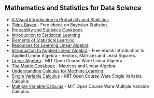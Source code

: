 ## Mathematics and Statistics for Data Science

* [A Visual Introduction to Probability and Statistics](https://seeing-theory.brown.edu/)
* [Think Bayes](https://greenteapress.com/wp/think-bayes/) - Free ebook on Bayesian Statistics
* [Probability and Statistics Cookbook](http://pages.cs.wisc.edu/~tdw/files/cookbook-en.pdf) 
* [Introduction to Statistical Learning](http://faculty.marshall.usc.edu/gareth-james/ISL/)
* [Elements of Statistical Learning](https://web.stanford.edu/~hastie/ElemStatLearn//)
* [Resources for Learning Linear Algebra](https://brohrer.github.io/linear_algebra_resources.html)
* [Introduction to Applied Linear Algebra](https://web.stanford.edu/~boyd/vmls/) - Free ebook Introduction to Applied Linear Algebra - Vectors, Matrices and Least Squares.
* [Linear Algebra](https://ocw.mit.edu/courses/mathematics/18-06-linear-algebra-spring-2010/index.htm) - MIT Open Course Ware Linear Algebra
* [The Matrix Cookbook](http://www.cs.toronto.edu/~bonner/courses/2018s/csc338/matrix_cookbook.pdf) - Matrices and Linear Algebra
* [Understanding Calculus for Machine Learning](https://arxiv.org/abs/1802.01528) 
* [Single Variable Calculus](https://ocw.mit.edu/courses/mathematics/18-01sc-single-variable-calculus-fall-2010/) - MIT Open Course Ware Single Variable Calculus 
* [Multiple Variable Calculus](https://ocw.mit.edu/courses/mathematics/18-02sc-multivariable-calculus-fall-2010/) - MIT Open Course Ware Multiple Variable Calculus. 

